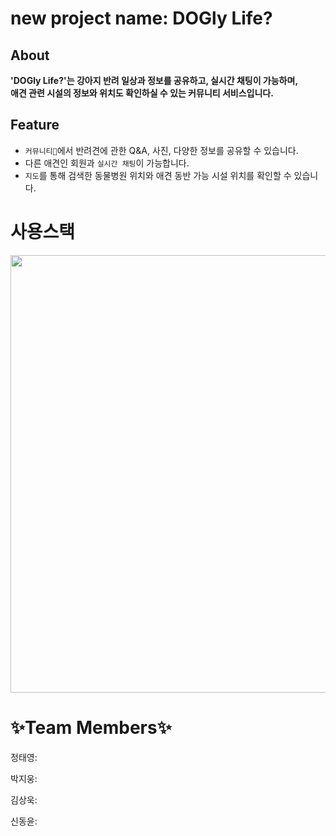 # new project name: DOGly Life?
  
## About

**'DOGly Life?'는 강아지 반려 일상과 정보를 공유하고, 실시간 채팅이 가능하며,  
애견 관련 시설의 정보와 위치도 확인하실 수 있는 커뮤니티 서비스입니다.**

## Feature

* `커뮤니티`에서 반려견에 관한 Q&A, 사진, 다양한 정보를 공유할 수 있습니다.
* 다른 애견인 회원과 `실시간 채팅`이 가능합니다.  
* `지도`를 통해 검색한 동물병원 위치와 애견 동반 가능 시설 위치를 확인할 수 있습니다.  
  
# 사용스택
  
  <img src=https://user-images.githubusercontent.com/91799861/164232689-7f3221fd-e3a8-42dc-8baa-30d23a39276c.png width=600px height=700px>
  
  
# ✨Team Members✨
  
 정태영:
  
 박지웅:
  
 김상욱:
  
 신동윤:
